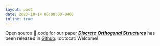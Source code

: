 ```yaml
---
layout: post
date: 2023-10-14 00:00:00-0400
inline: true
---
```


Open source :snake: code for our paper [***Discrete Orthogonal Structures***](https://www.huiwang.me/projects/10_project/) has been released in [Github](https://github.com/WWmore/DOS). :octocat: Welcome!
